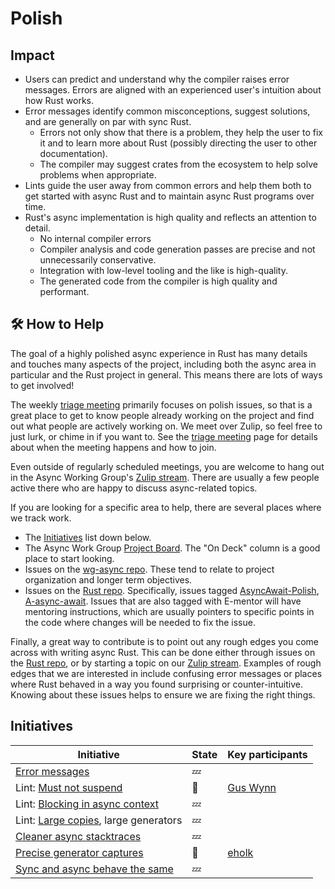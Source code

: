 # Polish

## Impact

* Users can predict and understand why the compiler raises error messages. Errors are aligned with an experienced user's intuition about how Rust works.
* Error messages identify common misconceptions, suggest solutions, and are generally on par with sync Rust.
  * Errors not only show that there is a problem, they help the user to fix it and to learn more about Rust (possibly directing the user to other documentation).
  * The compiler may suggest crates from the ecosystem to help solve problems when appropriate.
* Lints guide the user away from common errors and help them both to get started with async Rust and to maintain async Rust programs over time.
* Rust's async implementation is high quality and reflects an attention to detail.
  * No internal compiler errors
  * Compiler analysis and code generation passes are precise and not unnecessarily conservative.
  * Integration with low-level tooling and the like is high-quality.
  * The generated code from the compiler is high quality and performant.

## 🛠️ How to Help

The goal of a highly polished async experience in Rust has many details and touches many aspects of the project, including both the async area in particular and the Rust project in general.
This means there are lots of ways to get involved!

The weekly [triage meeting] primarily focuses on polish issues, so that is a great place to get to know people already working on the project and find out what people are actively working on.
We meet over Zulip, so feel free to just lurk, or chime in if you want to.
See the [triage meeting] page for details about when the meeting happens and how to join.

Even outside of regularly scheduled meetings, you are welcome to hang out in the Async Working Group's [Zulip stream].
There are usually a few people active there who are happy to discuss async-related topics.

If you are looking for a specific area to help, there are several places where we track work.

* The [Initiatives](#initiatives) list down below.
* The Async Work Group [Project Board]. The "On Deck" column is a good place to start looking.
* Issues on the [wg-async repo]. These tend to relate to project organization and longer term objectives.
* Issues on the [Rust repo]. Specifically, issues tagged [AsyncAwait-Polish], [A-async-await]. Issues that are also tagged with E-mentor will have mentoring instructions, which are usually pointers to specific points in the code where changes will be needed to fix the issue.

Finally, a great way to contribute is to point out any rough edges you come across with writing async Rust.
This can be done either through issues on the [Rust repo], or by starting a topic on our [Zulip stream].
Examples of rough edges that we are interested in include confusing error messages or places where Rust behaved in a way you found surprising or counter-intuitive.
Knowing about these issues helps to ensure we are fixing the right things.

[A-async-await]: https://github.com/rust-lang/rust/labels/A-async-await
[AsyncAwait-Polish]: https://github.com/rust-lang/rust/labels/AsyncAwait-Polish
[Project Board]: https://github.com/orgs/rust-lang/projects/2
[Rust repo]: https://github.com/rust-lang/rust/issues
[Triage meeting]: ../../triage.md
[wg-async repo]: https://github.com/rust-lang/wg-async/issues
[Zulip stream]: https://rust-lang.zulipchat.com/#narrow/stream/187312-wg-async

## Initiatives

| Initiative                                 | State | Key participants |
| ---                                        | ---   | --- |
| [Error messages]                           | 💤    | |
| Lint: [Must not suspend]                   | 🦀    | [Gus Wynn] |
| Lint: [Blocking in async context]          | 💤    | |
| Lint: [Large copies], large generators     | 💤    | |
| [Cleaner async stacktraces]                | 💤    | |
| [Precise generator captures]               | 🦀    | [eholk] |
| [Sync and async behave the same]           | 💤    | |

[eholk]: https://github.com/eholk/
[Lang team]: https://www.rust-lang.org/governance/teams/lang
[Blocking in async context]: ./polish/lint_blocking_fns.md
[Large copies]: ./polish/lint_large_copies.md
[Must not suspend]: ./polish/lint_must_not_suspend.md
[RFC]: https://rust-lang.github.io/rfcs/3014-must-not-suspend-lint.html
[Precise generator captures]: ./polish/precise_generator_captures.md
[Gus Wynn]: https://github.com/guswynn
[Error messages]: ./polish/error_messages.md
[Cleaner async stacktraces]: ./polish/stacktraces.md
[Sync and async behave the same]: ./polish/sync_and_async.md
